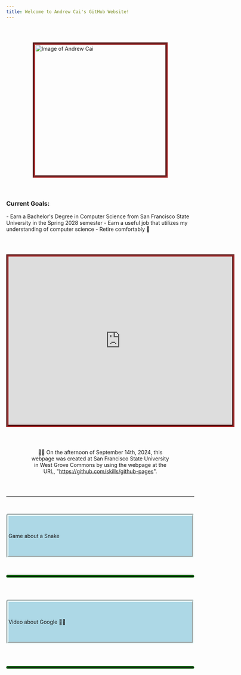 ```yaml
---
title: Welcome to Andrew Cai's GitHub Website!
---
```


<p style="margin-bottom:2em;white-space:pre"> </p>

<!-- Reminder for editing this webpage: please make my webpages read-only to prevent hacker attacks, because the user is likely to already have access to good social media platforms, and for this webpage, I do not want to use more third-party online platforms so far -->

<img src="https://avatars.githubusercontent.com/u/181604248?s=400&u=88a726ffaab91d761b32cb516b31b18dad0c521c&v=4" alt="Image of Andrew Cai" width="350" height="350" style="border:6px solid brown;border-style:groove;vertical-align:middle;display:block;float:none;left:0;right:0;margin:auto">

<p style="margin-bottom:2em;white-space:pre"> </p>

<h3>Current Goals:</h3>
- Earn a Bachelor's Degree in Computer Science from San Francisco State University in the Spring 2028 semester
- Earn a useful job that utilizes my understanding of computer science
- Retire comfortably 👴

<p style="margin-bottom:2em;white-space:pre"> </p>

<iframe src="https://www.google.com/maps/embed?pb=!1m10!1m8!1m3!1d12622.913523266852!2d-122.481876!3d37.72605300000001!3m2!1i1024!2i768!4f13.1!5e0!3m2!1sen!2sus!4v1727420687329!5m2!1sen!2sus" width="600" height="450" style="border:6px solid brown;border-style:groove;vertical-align:middle;display:block;float:none;left:0;right:0;margin:auto" allowfullscreen="" loading="lazy" referrerpolicy="no-referrer-when-downgrade"></iframe>

<p style="margin-bottom:2em;white-space:pre"> </p>

<p style="vertical-align:middle;display:block;float:none;left:0;right:0;margin:auto;width:75%;text-align:center">
      👨‍🎓 On the afternoon of September 14th, 2024, this webpage was created at San Francisco State University in West Grove Commons by using the webpage at the URL, "<a href="https://github.com/skills/github-pages">https://github.com/skills/github-pages</a>".
</p>

<p style="margin-bottom:2em;white-space:pre"> </p>

<hr>

<p style="margin-bottom:1em;white-space:pre"> </p>

<details style="border:6px solid azure;border-radius:5px;border-style:groove;background-color:lightblue">
      <summary style="width:600px;vertical-align:middle;display:block;float:none;left:0;right:0;margin:auto">
            <p style="margin-bottom:1em;white-space:pre"> </p>
            Game about a Snake
            <p style="margin-bottom:1em;white-space:pre"> </p>
      </summary>
      
      <h3 style="vertical-align:middle;display:block;float:none;left:0;right:0;margin:auto;width:50%;text-align:center">Andrew Cai's Snake Game Program:</h3>
      
      <p style="margin-bottom:2em;white-space:pre"> </p>
      
      <canvas id="canvas" width="500" height="500" style="border:3px solid brown;vertical-align:middle;display:block;float:none;left:0;right:0;margin:auto"></canvas>
      <script src="https://code.jquery.com/jquery-2.1.0.js"></script>
      <script>
            //	Set	up	canvas
            var canvas = document.getElementById("canvas");
            var ctx = canvas.getContext("2d");
            //	Get	the	width	and	height	from	the	canvas	element
            var width = canvas.width;
            var height = canvas.height;
            //	Work	out	the	width	and	height	in	blocks
            var blockSize = 10;
            var widthInBlocks = width / blockSize;
            var heightInBlocks = height / blockSize;
            //	Set	score	to	0
            var score = 0;
            //	Draw	the	border
            var drawBorder = function() {
              ctx.fillStyle = "aquamarine";
              ctx.fillRect(0, 0, width, height);
              ctx.fillStyle = "Gray";
              ctx.fillRect(0, 0, width, blockSize);
              ctx.fillRect(0, height - blockSize, width, blockSize);
              ctx.fillRect(0, 0, blockSize, height);
              ctx.fillRect(width - blockSize, 0, blockSize, height);
            };
            //	Draw	the	score	in	the	top-left	corner
            var drawScore = function() {
              ctx.font = "20px	Courier";
              ctx.fillStyle = "Black";
              ctx.textAlign = "left";
              ctx.textBaseline = "top";
              ctx.fillText("Score:	" + score, blockSize, blockSize);
            };
            //	Clear	the	interval	and	display	Game	Over	text
            var gameOver = function() {
              clearInterval(intervalId);
              ctx.font = "60px	Courier";
              ctx.fillStyle = "Black";
              ctx.textAlign = "center";
              ctx.textBaseline = "middle";
              ctx.fillText("Game	Over", width / 2, height / 2);
            };
            //	Draw	a	circle	(using	the	function	from	Chapter	14)
            var circle = function(x, y, radius, fillCircle) {
              ctx.beginPath();
              ctx.arc(x, y, radius, 0, Math.PI * 2, false);
              if (fillCircle) {
                ctx.fill();
              } else {
                ctx.stroke();
              }
            };
            //	The	Block	constructor
            var Block = function(col, row) {
              this.col = col;
              this.row = row;
            };
            //	Draw	a	square	at	the	block's	location
            Block.prototype.drawSquare = function(color) {
              var x = this.col * blockSize;
              var y = this.row * blockSize;
              ctx.fillStyle = color;
              ctx.fillRect(x, y, blockSize, blockSize);
            };
            //	Draw	a	circle	at	the	block's	location
            Block.prototype.drawCircle = function(color) {
              var centerX = this.col * blockSize + blockSize / 2;
              var centerY = this.row * blockSize + blockSize / 2;
              ctx.fillStyle = color;
              circle(centerX, centerY, blockSize / 2, true);
            };
            //	Check	if	this	block	is	in	the	same	location	as	another	block
            Block.prototype.equal = function(otherBlock) {
              return this.col === otherBlock.col && this.row === otherBlock.row;
            };
            //	The	Snake	constructor
            var Snake = function() {
              this.segments = [
                new Block(7, 5),
                new Block(6, 5),
                new Block(5, 5)
              ];
              this.direction = "right";
              this.nextDirection = "right";
            };
            //	Draw	a	square	for	each	segment	of	the	snake's	body
            Snake.prototype.draw = function() {
              this.segments[0].drawSquare("Green");
              for (var i = 1; i < this.segments.length; i++) {
                if (i % 2 === 1) {
                  this.segments[i].drawSquare("Blue");
                } else if (i % 2 === 0) {
                  this.segments[i].drawSquare("Yellow");
                }
              }
            };
            //	Create	a	new	head	and	add	it	to	the	beginning	of
            //	the	snake	to	move	the	snake	in	its	current	direction
            Snake.prototype.move = function() {
              var head = this.segments[0];
              var newHead;
              this.direction = this.nextDirection;
              if (this.direction === "right") {
                newHead = new Block(head.col + 1, head.row);
              } else if (this.direction === "down") {
                newHead = new Block(head.col, head.row + 1);
              } else if (this.direction === "left") {
                newHead = new Block(head.col - 1, head.row);
              } else if (this.direction === "up") {
                newHead = new Block(head.col, head.row - 1);
              }
              if (this.checkCollision(newHead)) {
                gameOver();
                return;
              }
              this.segments.unshift(newHead);
              if (newHead.equal(apple.position)) {
                score++;
                for (var i = 0; i < this.segments.length; i++) {
                  while (apple.position.equal(this.segments[i])) {
                    apple.move();
                  }
                }
              } else {
                this.segments.pop();
              }
            };
            //	Check	if	the	snake's	new	head	has	collided	with	the	wall	or	itself
            Snake.prototype.checkCollision = function(head) {
              var leftCollision = (head.col === 0);
              var topCollision = (head.row === 0);
              var rightCollision = (head.col === widthInBlocks - 1);
              var bottomCollision = (head.row === heightInBlocks - 1);
              var wallCollision = leftCollision || topCollision ||
                rightCollision || bottomCollision;
              var selfCollision = false;
              for (var i = 0; i < this.segments.length; i++) {
                if (head.equal(this.segments[i])) {
                  selfCollision = true;
                }
              }
              return wallCollision || selfCollision;
            };
            //	Set	the	snake's	next	direction	based	on	the	keyboard
            Snake.prototype.setDirection = function(newDirection) {
              if (this.direction === "up" && newDirection === "down") {
                return;
              } else if (this.direction === "right" && newDirection === "left") {
                return;
              } else if (this.direction === "down" && newDirection === "up") {
                return;
              } else if (this.direction === "left" && newDirection === "right") {
                return;
              }
              this.nextDirection = newDirection;
            };
            //	The	Apple	constructor
            var Apple = function() {
              this.position = new Block(10, 10);
            };
            //	Draw	a	circle	at	the	apple's	location
            Apple.prototype.draw = function() {
              this.position.drawCircle("LimeGreen");
            };
            //	Move	the	apple	to	a	new	random	location
            Apple.prototype.move = function() {
              var randomCol = Math.floor(Math.random() * (widthInBlocks - 2)) + 1;
              var randomRow = Math.floor(Math.random() * (heightInBlocks - 2)) + 1;
              this.position = new Block(randomCol, randomRow);
            };
            //	Create	the	snake	and	apple	objects
            var snake = new Snake();
            var apple = new Apple();
            //	Pass	an	animation	function	to	setInterval
            var intervalId = setInterval(function() {
              ctx.clearRect(0, 0, width, height);
              drawBorder();
              drawScore();
              snake.move();
              snake.draw();
              apple.draw();
            }, 100);
            //	Convert	keycodes	to	directions
            var directions = {
              65: "left",
              87: "up",
              68: "right",
              83: "down"
            };
            //	The	keydown	handler	for	handling	direction	key	presses
            $("body").keydown(function(event) {
              var newDirection = directions[event.keyCode];
              if (newDirection !== undefined) {
                snake.setDirection(newDirection);
              }
            });  
      </script>
      
      <p style="margin-bottom:2em;white-space:pre"> </p>
      
      <details style="border:3px solid green;border-radius:5px;border-style:groove;background-color:aquamarine">
      
            <summary style="width:600px;vertical-align:middle;display:block;float:none;left:0;right:0;margin:auto">
            <p style="margin-bottom:1em;white-space:pre"> </p>
            🧑‍💻 Details of the program shown above
            <p style="margin-bottom:1em;white-space:pre"> </p>
            </summary>
            
            <p style="margin-bottom:1em;white-space:pre"> </p>
            
            <p style="width:600px;vertical-align:middle;display:block;float:none;left:0;right:0;margin:auto">
                  On the evening of September 14th, 2024, at San Francisco State University in West Grove Commons, I wanted to try to evaluate GitHub Pages, so I created the version of a Snake game program directly above this paragraph. The version of a Snake game program directly above this paragraph is from the first three pages in the "Putting It All Together" section of Chapter 17 in Part III of the book, <i>JavaScript for Kids: A Playful Introduction to Programming</i>.
            </p>
            
            <br>
            
            <p style="width:600px;vertical-align:middle;display:block;float:none;left:0;right:0;margin:auto">
            The author of the book is Nick Morgan. Additionally, the illustrator of the book is Miran Lipovača. In addition, the technical reviewer of this book is Angus Croll.
            </p>
            
            <br>
            
            <p style="width:600px;vertical-align:middle;display:block;float:none;left:0;right:0;margin:auto">
            Also, William Pollock is the publisher of this book. Additionally, the production editor of this book is Riley Hoffman. In addition, the developmental editors of this book are William Pollock and Seph Kramer.
            </p>
            
            <br>
            
            <p style="width:600px;vertical-align:middle;display:block;float:none;left:0;right:0;margin:auto">
            Also, the copyeditor of this book is Rachel Monaghan. Additionally, Tina Salameh created the cover illustration of this book. In addition, the compositor of this book is Riley Hoffman.
            </p>
            
            <br>
            
            <p style="width:600px;vertical-align:middle;display:block;float:none;left:0;right:0;margin:auto">
            🧑‍💼 Also, the proofreader of this book is Paula L. Fleming. Additionally, No Starch Press published this book. In addition, the publication date of this book is December 14, 2014.
            </p>
            
            <br>
            
            <p style="width:600px;vertical-align:middle;display:block;float:none;left:0;right:0;margin:auto">To control the snake's movement, press the W, A, S, and D keys on a computer keyboard:</p>
            <ul style="width:600px;vertical-align:middle;display:block;float:none;left:0;right:0;margin:auto">
                  <li>The "W" key: Moves the snake upward</li>
                  <li>The "A" key: Moves the snake to the left</li>
                  <li>The "S" key: Moves the snake downward</li>
                  <li>The "D" key: Moves the snake to the right</li>
            </ul>
            
            <br>
            
            <p style="width:600px;vertical-align:middle;display:block;float:none;left:0;right:0;margin:auto">To restart the game, please reload the webpage.</p>
            <p style="margin-bottom:1em;white-space:pre"> </p>
            
            <p style="width:600px;vertical-align:middle;display:block;float:none;left:0;right:0;margin:auto">JavaScript Code Sample:</p>
            <pre><code style="width:600px;vertical-align:middle;display:block;float:none;left:0;right:0;margin:auto">console.log("Hello, world!");</code></pre>
      </details>
      
      <p style="margin-bottom:2em;white-space:pre"> </p> 

</details>

<p style="margin-bottom:1em;white-space:pre"> </p>

<hr style="border:3px solid green;border-radius:5px;border-style:groove">

<p style="margin-bottom:2em;white-space:pre"> </p>

<details style="border:6px solid azure;border-radius:5px;border-style:groove;background-color:lightblue">
      <summary style="width:600px;vertical-align:middle;display:block;float:none;left:0;right:0;margin:auto">
            <p style="margin-bottom:1em;white-space:pre"> </p>
            Video about Google 🧑‍💻
            <p style="margin-bottom:1em;white-space:pre"> </p>
      </summary>
      
      <h3 style="vertical-align:middle;display:block;float:none;left:0;right:0;margin:auto;width:75%;text-align:center">🧑‍💻 "Google — 25 Years in Search: The Most Searched"</h3>
      
      <p style="margin-bottom:1em;white-space:pre"> </p>
      
      <iframe src="https://www.youtube.com/embed/3KtWfp0UopM" width="350" height="350" title="YouTube video titled 'Google — 25 Years in Search: The Most Searched'" style="border:6px solid brown;border-style:groove;vertical-align:middle;display:block;float:none;left:0;right:0;margin:auto"></iframe>
      
      <p style="margin-bottom:1em;white-space:pre"> </p>
      
      <details style="border:3px solid green;border-radius:5px;border-style:groove;background-color:aquamarine">
      
            <summary style="width:600px;vertical-align:middle;display:block;float:none;left:0;right:0;margin:auto">
                  <p style="margin-bottom:1em;white-space:pre"> </p>
                  🧑‍💻 Details of the video shown above
                  <p style="margin-bottom:1em;white-space:pre"> </p>
            </summary>
            
            <p style="margin-bottom:1em;white-space:pre"> </p>
            
            <p style="width:600px;vertical-align:middle;display:block;float:none;left:0;right:0;margin:auto">
                  The video was published on Dec 11, 2023. <br>
                  "Google is celebrating the most searched figures and moments in 25 years of Google Search. From BTS to Taylor Swift, see the moments that have changed the world and inspired the next generation to come. Explore more at <a href="https://trends.google.com/trends/yis/2023/GLOBAL/">https://trends.google.com/trends/yis/2023/GLOBAL/</a> <br>
                  
                  #YearinSearch <br>
                  
                  Audio described version here: <a href="https://www.youtube.com/watch?v=3KtWfp0UopM">https://www.youtube.com/watch?v=3KtWfp0UopM</a> <br>
                  
                  Music by: <br>
                  U2 'I Still Haven’t Found What I’m Looking For' <br>
                  Beyoncé 'Crazy in Love' <br>
                  Taylor Swift 'Wildest Dreams (Taylor's Version)' <br>
                  Tina Turner 'The Best' <br>
                  Composers: Marcel Neumann, Simon Heeger, Christian Vorländer, Hermann Schepetkov <br>
                  Additional Vocals: United Voices Chicago, Hugh O‘Neil <br>
                  Music Producer: Lukas Lehmann <br>
                  Executive Music Producer: Simon Heeger <br>
                  Music production company: 2WEI Music <br>
                  Sfx & Mix: Marcel Neumann" <br>
                  
                  🧑‍🎨 <br>
                  
                  "Footage courtesy of: <br>
                  Major League Baseball footage used with permission of Major League Baseball. All rights reserved. <br>
                  SPIDER-MAN: INTO THE SPIDER-VERSE © 2018 Sony Pictures Animation Inc. All Rights Reserved. Courtesy of Sony Pictures Animation <br>
                  MARVEL and all related character names: © & TM 2023 MARVEL <br>
                  'BARBIE®' and associated trademarks and trade dress are owned by and used with permission of Mattel, Inc. © 2023 Mattel, Inc. All Rights Reserved. <br>
                  Footage provided by Veritone <br>
                  Getty Images <br>
                  BBC Motion Gallery/Getty Images <br>
                  NASA <br>
                  Max Headroom CREATED BY ROCKY MORTON, ANNABEL JANKEL AND GEORGE STONE <br>
                  Scripps National Spelling Bee, all rights reserved <br>
                  The White Helmets <br>
                  Associated Press <br>
                  KGO-TV/ABC7 <br>
                  The Footage Company <br>
                  © 2023 Viacom Media Networks, a division of Viacom International Inc. All Rights Reserved <br>
                  © Henri Calderon for Colossal <br>
                  French Tennis Federation <br>
                  USTA <br>
                  CBS News      "🧑‍💼" <br>
                  NCAA <br>
                  Thanks to © Red Bull Media House <br>
                  Dick Clark Productions <br>
                  Courtesy to FIFA <br>
                  Footage provided by IMG Archive <br>
                  The Pokémon Company International <br>
                  TB12 Sports <br>
                  Disney+ <br>
                  Gracie Films <br>
                  Warner Brothers" 🧑‍🎨 <br>
            </p>
            <p style="margin-bottom:1em;white-space:pre"> </p>
      </details>

</details>

<p style="margin-bottom:2em;white-space:pre"> </p>

<hr style="border:3px solid green;border-radius:5px;border-style:groove">

<p style="margin-bottom:2em;white-space:pre"> </p>
